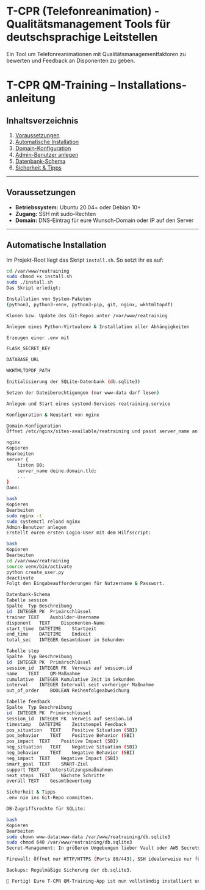 # T-CPR (Telefonreanimation) - Qualitätsmanagement Tools für deutschsprachige Leitstellen
Ein Tool um Telefonreanimationen mit Qualitätsmanagementfaktoren zu bewerten und Feedback an Disponenten zu geben.

# T-CPR QM-Training – Installations­anleitung

## Inhaltsverzeichnis
1. [Voraussetzungen](#voraussetzungen)  
2. [Automatische Installation](#automatische-installation)  
3. [Domain-Konfiguration](#domain-konfiguration)  
4. [Admin-Benutzer anlegen](#admin-benutzer-anlegen)  
5. [Datenbank-Schema](#datenbank-schema)  
6. [Sicherheit & Tipps](#sicherheit--tipps)  

---

## Voraussetzungen
- **Betriebssystem:** Ubuntu 20.04+ oder Debian 10+  
- **Zugang:** SSH mit sudo-Rechten  
- **Domain:** DNS-Eintrag für eure Wunsch-Domain oder IP auf den Server  

---

## Automatische Installation
Im Projekt-Root liegt das Skript `install.sh`. So setzt ihr es auf:

```bash
cd /var/www/reatraining
sudo chmod +x install.sh
sudo ./install.sh
Das Skript erledigt:

Installation von System-Paketen
(python3, python3-venv, python3-pip, git, nginx, wkhtmltopdf)

Klonen bzw. Update des Git-Repos unter /var/www/reatraining

Anlegen eines Python-Virtualenv & Installation aller Abhängigkeiten

Erzeugen einer .env mit

FLASK_SECRET_KEY

DATABASE_URL

WKHTMLTOPDF_PATH

Initialisierung der SQLite-Datenbank (db.sqlite3)

Setzen der Dateiberechtigungen (nur www-data darf lesen)

Anlegen und Start eines systemd-Services reatraining.service

Konfiguration & Neustart von nginx

Domain-Konfiguration
Öffnet /etc/nginx/sites-available/reatraining und passt server_name an:

nginx
Kopieren
Bearbeiten
server {
    listen 80;
    server_name deine.domain.tld;
    ...
}
Dann:

bash
Kopieren
Bearbeiten
sudo nginx -t
sudo systemctl reload nginx
Admin-Benutzer anlegen
Erstellt euren ersten Login-User mit dem Hilfs­script:

bash
Kopieren
Bearbeiten
cd /var/www/reatraining
source venv/bin/activate
python create_user.py
deactivate
Folgt den Eingabe­aufforderungen für Nutzername & Passwort.

Datenbank-Schema
Tabelle session
Spalte	Typ	Beschreibung
id	INTEGER PK	Primärschlüssel
trainer	TEXT	Ausbilder-Username
disponent	TEXT	Disponenten-Name
start_time	DATETIME	Startzeit
end_time	DATETIME	Endzeit
total_sec	INTEGER	Gesamtdauer in Sekunden

Tabelle step
Spalte	Typ	Beschreibung
id	INTEGER PK	Primärschlüssel
session_id	INTEGER FK	Verweis auf session.id
name	TEXT	QM-Maßnahme
cumulative	INTEGER	Kumulative Zeit in Sekunden
interval	INTEGER	Intervall seit vorheriger Maßnahme
out_of_order	BOOLEAN	Reihenfolgeabweichung

Tabelle feedback
Spalte	Typ	Beschreibung
id	INTEGER PK	Primärschlüssel
session_id	INTEGER FK	Verweis auf session.id
timestamp	DATETIME	Zeitstempel Feedback
pos_situation	TEXT	Positive Situation (SBI)
pos_behavior	TEXT	Positive Behavior (SBI)
pos_impact	TEXT	Positive Impact (SBI)
neg_situation	TEXT	Negative Situation (SBI)
neg_behavior	TEXT	Negative Behavior (SBI)
neg_impact	TEXT	Negative Impact (SBI)
smart_goal	TEXT	SMART-Ziel
support	TEXT	Unterstützungsmaßnahmen
next_steps	TEXT	Nächste Schritte
overall	TEXT	Gesamtbewertung

Sicherheit & Tipps
.env nie ins Git-Repo committen.

DB-Zugriffsrechte für SQLite:

bash
Kopieren
Bearbeiten
sudo chown www-data:www-data /var/www/reatraining/db.sqlite3
sudo chmod 640 /var/www/reatraining/db.sqlite3
Secret-Management: In größeren Umgebungen lieber Vault oder AWS Secrets Manager nutzen.

Firewall: Öffnet nur HTTP/HTTPS (Ports 80/443), SSH idealerweise nur für Admin-IP.

Backups: Regelmäßige Sicherung der db.sqlite3.

🎉 Fertig! Eure T-CPR QM-Training-App ist nun vollständig installiert und sicher konfiguriert. Viel Erfolg!
